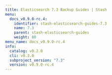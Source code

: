 ```yaml
---
title: Elasticsearch 7.3 Backup Guides | Stash
menu:
  docs_v0.9.0-rc.4:
    identifier: stash-elasticsearch-guides-7.3
    name: 7.3
    parent: stash-elasticsearch-guides
    weight: 80
menu_name: docs_v0.9.0-rc.4
info:
  catalog: v0.2.0
  cli: v0.3.0
  subproject_version: "7.3"
  version: v0.9.0-rc.4
---
```


